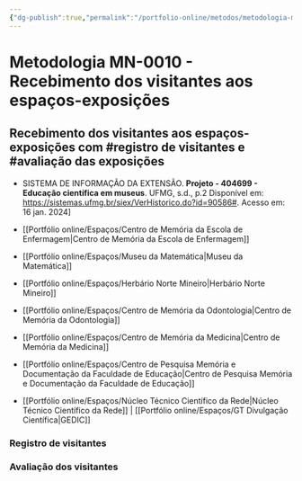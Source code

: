 ```yaml
---
{"dg-publish":true,"permalink":"/portfolio-online/metodos/metodologia-mn-0010-recebimento-dos-visitantes-aos-espacos-exposicoes/","tags":["💼/🎯/🛠️"],"created":"2024-02-05T11:59:49.014-03:00","updated":"2024-02-11T11:18:06.801-03:00"}
---
```



# Metodologia MN-0010 - Recebimento dos visitantes aos espaços-exposições

## Recebimento dos visitantes aos espaços-exposições com #registro de visitantes e #avaliação das exposições   
- SISTEMA DE INFORMAÇÃO DA EXTENSÃO. **Projeto - 404699 - Educação científica em museus**. UFMG, s.d., p.2 Disponível em: <https://sistemas.ufmg.br/siex/VerHistorico.do?id=90586#>. Acesso em: 16 jan. 2024]

- [[Portfólio online/Espaços/Centro de Memória da Escola de Enfermagem\|Centro de Memória da Escola de Enfermagem]]
- [[Portfólio online/Espaços/Museu da Matemática\|Museu da Matemática]]
- [[Portfólio online/Espaços/Herbário Norte Mineiro\|Herbário Norte Mineiro]]
- [[Portfólio online/Espaços/Centro de Memória da Odontologia\|Centro de Memória da Odontologia]]
- [[Portfólio online/Espaços/Centro de Memória da Medicina\|Centro de Memória da Medicina]]
- [[Portfólio online/Espaços/Centro de Pesquisa Memória e Documentação da Faculdade de Educação\|Centro de Pesquisa Memória e Documentação da Faculdade de Educação]]
- [[Portfólio online/Espaços/Núcleo Técnico Científico da Rede\|Núcleo Técnico Científico da Rede]] | [[Portfólio online/Espaços/GT Divulgação Científica\|GEDIC]]

### Registro de visitantes

### Avaliação dos visitantes